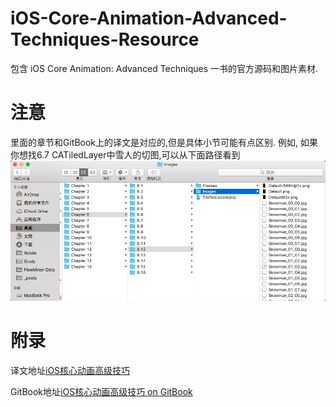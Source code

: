 # iOS-Core-Animation-Advanced-Techniques-Resource
包含 iOS Core Animation: Advanced Techniques 一书的官方源码和图片素材.

# 注意
里面的章节和GitBook上的译文是对应的,但是具体小节可能有点区别.
例如, 如果你想找6.7 CATiledLayer中雪人的切图,可以从下面路径看到
![雪人切图位置](CATiledLayer.png)

# 附录
译文地址[iOS核心动画高级技巧](https://github.com/AttackOnDobby/iOS-Core-Animation-Advanced-Techniques)

GitBook地址[iOS核心动画高级技巧 on GitBook](https://zsisme.gitbooks.io/ios-/)